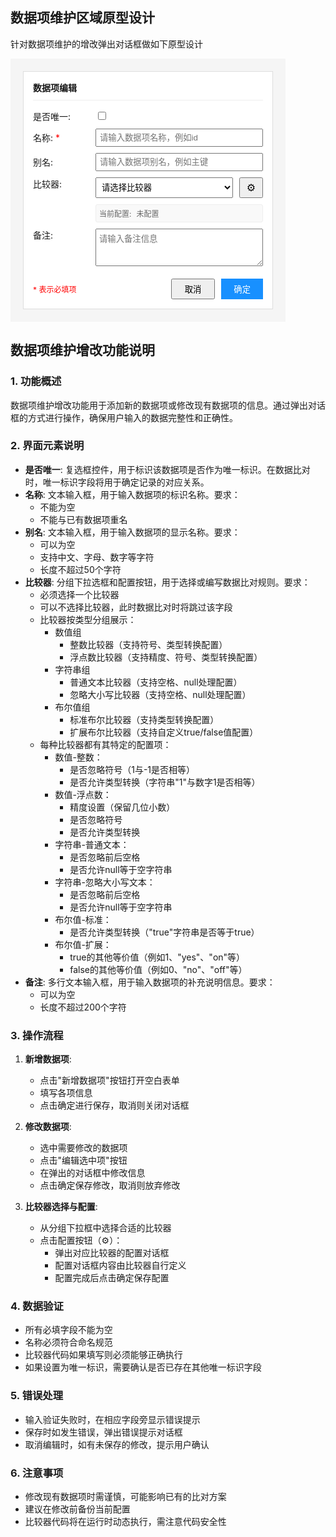 ## 数据项维护区域原型设计

针对数据项维护的增改弹出对话框做如下原型设计

<div style="width: 400px; padding: 20px; background: #f5f5f5;">
    <div style="border: 1px solid #ddd; padding: 15px; background: white;">
        <!-- 标题 -->
        <div style="font-weight: bold; margin-bottom: 15px; border-bottom: 1px solid #eee; padding-bottom: 10px;">
            数据项编辑
        </div>
        <!-- 表单内容 -->
        <div style="display: flex; flex-direction: column; gap: 10px;">
            <div style="display: flex; align-items: center;">
                <label style="width: 100px;">是否唯一:</label>
                <input type="checkbox" />
            </div>
            <div style="display: flex; align-items: center;">
                <label style="width: 100px;">名称: <span style="color: red;">*</span></label>
                <input type="text" style="flex: 1; padding: 5px;" placeholder="请输入数据项名称，例如id"/>
            </div>
            <div style="display: flex; align-items: center;">
                <label style="width: 100px;">别名:</label>
                <input type="text" style="flex: 1; padding: 5px;" placeholder="请输入数据项别名，例如主键"/>
            </div>
            <div style="display: flex; align-items: start;">
                <label style="width: 100px;">比较器:</label>
                <div style="flex: 1;">
                    <!-- 比较器选择区域 -->
                    <div style="display: flex; flex-direction: column; gap: 10px;">
                        <!-- 比较器类型选择 -->
                        <div style="display: flex; gap: 10px;">
                            <select style="flex: 1; padding: 5px;" id="comparatorSelect">
                                <option value="">请选择比较器</option>
                            </select>
                            <button style="padding: 5px 10px;" id="comparatorConfig" title="配置比较器">
                                <span style="font-size: 16px;">⚙</span>
                            </button>
                        </div>
                        <!-- 当前配置预览 -->
                        <div style="font-size: 12px; color: #666; padding: 5px; background: #f9f9f9; border: 1px solid #eee; border-radius: 3px;">
                            <div style="display: flex; flex-wrap: wrap; gap: 8px;">
                                <span>当前配置:</span>
                                <span id="currentConfig">未配置</span>
                            </div>
                        </div>
                    </div>
                </div>
            </div>
            <div style="display: flex; align-items: start;">
                <label style="width: 100px;">备注:</label>
                <textarea style="flex: 1; height: 60px; padding: 5px;" placeholder="请输入备注信息"></textarea>
            </div>
        </div>
        <!-- 按钮区域 -->
        <div style="display: flex; justify-content: flex-end; gap: 10px; margin-top: 20px;">
            <div style="flex: 1; color: red; font-size: 12px; align-self: center;">* 表示必填项</div>
            <button style="padding: 5px 20px;">取消</button>
            <button style="padding: 5px 20px; background: #1890ff; color: white; border: none;">确定</button>
        </div>
    </div>
</div>

## 数据项维护增改功能说明

### 1. 功能概述
数据项维护增改功能用于添加新的数据项或修改现有数据项的信息。通过弹出对话框的方式进行操作，确保用户输入的数据完整性和正确性。

### 2. 界面元素说明
- **是否唯一**: 复选框控件，用于标识该数据项是否作为唯一标识。在数据比对时，唯一标识字段将用于确定记录的对应关系。
- **名称**: 文本输入框，用于输入数据项的标识名称。要求：
  - 不能为空
  - 不能与已有数据项重名
- **别名**: 文本输入框，用于输入数据项的显示名称。要求：
  - 可以为空
  - 支持中文、字母、数字等字符
  - 长度不超过50个字符
- **比较器**: 分组下拉选框和配置按钮，用于选择或编写数据比对规则。要求：
  - 必须选择一个比较器
  - 可以不选择比较器，此时数据比对时将跳过该字段
  - 比较器按类型分组展示：
    * 数值组
      - 整数比较器（支持符号、类型转换配置）
      - 浮点数比较器（支持精度、符号、类型转换配置）
    * 字符串组
      - 普通文本比较器（支持空格、null处理配置）
      - 忽略大小写比较器（支持空格、null处理配置）
    * 布尔值组
      - 标准布尔比较器（支持类型转换配置）
      - 扩展布尔比较器（支持自定义true/false值配置）
  - 每种比较器都有其特定的配置项：
    * 数值-整数：
      - 是否忽略符号（1与-1是否相等）
      - 是否允许类型转换（字符串"1"与数字1是否相等）
    * 数值-浮点数：
      - 精度设置（保留几位小数）
      - 是否忽略符号
      - 是否允许类型转换
    * 字符串-普通文本：
      - 是否忽略前后空格
      - 是否允许null等于空字符串
    * 字符串-忽略大小写文本：
      - 是否忽略前后空格
      - 是否允许null等于空字符串
    * 布尔值-标准：
      - 是否允许类型转换（"true"字符串是否等于true）
    * 布尔值-扩展：
      - true的其他等价值（例如1、"yes"、"on"等）
      - false的其他等价值（例如0、"no"、"off"等）
- **备注**: 多行文本输入框，用于输入数据项的补充说明信息。要求：
  - 可以为空
  - 长度不超过200个字符

### 3. 操作流程
1. **新增数据项**:
   - 点击"新增数据项"按钮打开空白表单
   - 填写各项信息
   - 点击确定进行保存，取消则关闭对话框

2. **修改数据项**:
   - 选中需要修改的数据项
   - 点击"编辑选中项"按钮
   - 在弹出的对话框中修改信息
   - 点击确定保存修改，取消则放弃修改

3. **比较器选择与配置**:
   - 从分组下拉框中选择合适的比较器
   - 点击配置按钮（⚙）：
     * 弹出对应比较器的配置对话框
     * 配置对话框内容由比较器自行定义
     * 配置完成后点击确定保存配置

### 4. 数据验证
- 所有必填字段不能为空
- 名称必须符合命名规范
- 比较器代码如果填写则必须能够正确执行
- 如果设置为唯一标识，需要确认是否已存在其他唯一标识字段

### 5. 错误处理
- 输入验证失败时，在相应字段旁显示错误提示
- 保存时如发生错误，弹出错误提示对话框
- 取消编辑时，如有未保存的修改，提示用户确认

### 6. 注意事项
- 修改现有数据项时需谨慎，可能影响已有的比对方案
- 建议在修改前备份当前配置
- 比较器代码将在运行时动态执行，需注意代码安全性
